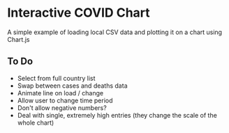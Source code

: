 # Interactive COVID Chart

A simple example of loading local CSV data and plotting it on a chart using Chart.js

## To Do

- Select from full country list
- Swap between cases and deaths data
- Animate line on load / change
- Allow user to change time period
- Don't allow negative numbers?
- Deal with single, extremely high entries (they change the scale of the whole chart)
